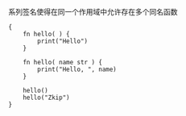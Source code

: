 系列签名使得在同一个作用域中允许存在多个同名函数

```
{
	fn hello( ) {
		print("Hello")
	}
	
	fn hello( name str ) {
		print("Hello, ", name)
	}
	
	hello()
	hello("Zkip")
}
```

